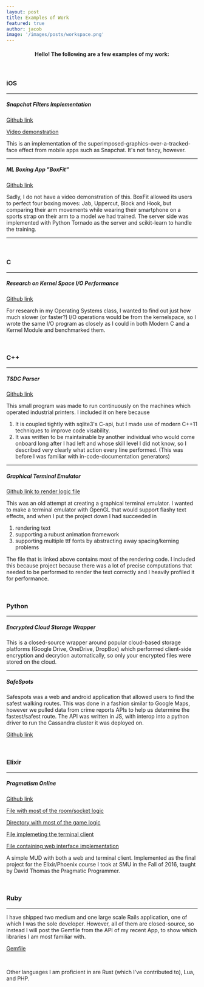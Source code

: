 ```yaml
---
layout: post
title: Examples of Work
featured: true
author: jacob
image: '/images/posts/workspace.png'
---
```


#### <center>Hello! The following are a few examples of my work:</center>
<br>

### **iOS**

* * *

##### Snapchat Filters Implementation

[Github link](https://github.com/Lorsen/ImageLab/tree/Lab_4)

[Video demonstration](https://www.youtube.com/watch?v=4eWPFaA1nwE)

This is an implementation of the superimposed-graphics-over-a-tracked-face
effect from mobile apps such as Snapchat. It's not fancy, however.

- - -

##### ML Boxing App "BoxFit"

[Github link](https://github.com/Lorsen/BoxFit/tree/master/BoxFit)

Sadly, I do not have a video demonstration of this. BoxFit allowed its users
to perfect four boxing moves: Jab, Uppercut, Block and Hook, but comparing their
arm movements while wearing their smartphone on a sports strap on their arm to
a model we had trained. The server side was implemented with Python Tornado as
the server and scikit-learn to handle the training.

- - -

<br>

### **C**

* * *

##### Research on Kernel Space I/O Performance

[Github link](https://github.com/jpadkins/KernelSpaceIO)

For research in my Operating Systems class, I wanted to find out just how much slower
(or faster?) I/O operations would be from the kernelspace, so I wrote the same I/O program
as closely as I could in both Modern C and a Kernel Module and benchmarked them.

<br>

### **C++**

* * *

##### TSDC Parser
[Github link](https://github.com/jpadkins/sdc_parser)

This small program was made to run continuously on the machines
which operated industrial printers. I included it on here because

1. It is coupled tightly with sqlite3's C-api, but I made use of modern
C++11 techniques to improve code visability.
2. It was written to be maintainable by another individual who would
come onboard long after I had left and whose skill level I did not know,
so I described very clearly what action every line performed. (This was
before I was familiar with in-code-documentation generators)

- - -

##### Graphical Terminal Emulator
[Github link to render logic file](https://github.com/jpadkins/GlyphRendererEngine/blob/master/old/src_old4/GLYF/Renderer.hpp)

This was an old attempt at creating a graphical terminal emulator. I wanted
to make a terminal emulator with OpenGL that would support flashy text effects,
and when I put the project down I had succeeded in

1. rendering text
2. supporting a rubust animation framework
3. supporting multiple ttf fonts by abstracting away spacing/kerning problems

The file that is linked above contains most of the rendering code. I included
this because project because there was a lot of precise computations that needed
to be performed to render the text correctly and I heavily profiled it for performance.

<br>

### **Python**

* * *

##### Encrypted Cloud Storage Wrapper

This is a closed-source wrapper around popular cloud-based storage platforms
(Google Drive, OneDrive, DropBox) which performed client-side encryption and
decrytion automatically, so only your encrypted files were stored on the cloud.

* * *

##### SafeSpots

Safespots was a web and android application that allowed users to find the safest walking
routes. This was done in a fashion similar to Google Maps, however we pulled data from
crime reports APIs to help us determine the fastest/safest route. The API was written in
JS, with interop into a python driver to run the Cassandra cluster it was deployed on.

[Github link](https://github.com/jpadkins/SafeSpotBackup/tree/master/safespots)

<br>

### **Elixir**

* * *

##### Pragmatism Online

[Github link](https://github.com/jpadkins/ElixirClassFinal)

[File with most of the room/socket logic](https://github.com/jpadkins/ElixirClassFinal/blob/master/mud_server/web/channels/room_channel.ex)

[Directory with most of the game logic](https://github.com/jpadkins/ElixirClassFinal/tree/master/mud_server/lib/mud_server)

[File implemeting the terminal client](https://github.com/jpadkins/ElixirClassFinal/blob/master/mud_client/lib/mud_client/socket_client.ex)

[File containing web interface implementation](https://github.com/jpadkins/ElixirClassFinal/blob/master/mud_server/web/static/js/chat.js)

A simple MUD with both a web and terminal client. Implemented as the
final project for the Elixir/Phoenix course I took at SMU in the Fall
of 2016, taught by David Thomas the Pragmatic Programmer.

<br>

### **Ruby**

* * *

I have shipped two medium and one large scale Rails application, one of which I was
the sole developer. However, all of them are closed-source, so instead I will post the
Gemfile from the API of my recent App, to show which libraries I am most familiar with.

[Gemfile](https://github.com/jpadkins/jpadkins.github.io/tree/master/_misc/Gemfile.rb)

<br>


Other languages I am proficient in are Rust (which I've contributed to), Lua, and PHP.
